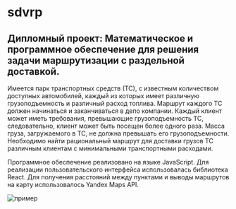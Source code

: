 # sdvrp
Дипломный проект: Математическое и программное обеспечение для решения задачи маршрутизации с раздельной доставкой.
---
Имеется парк транспортных средств (ТС), с известным количеством доступных автомобилей, каждый из которых имеет различную грузоподъемность и различный расход топлива. Маршрут каждого ТС должен начинаться и заканчиваться в депо компании. Каждый клиент может иметь требования, превышающие грузоподъемность ТС, следовательно, клиент может быть посещен более одного раза. Масса груза, загружаемого в ТС, не должна превышать его грузоподъемности. Необходимо найти рациональный маршрут для доставки грузов ТС различным клиентам с минимальными транспортными расходами.

Программное обеспечение реализовано на языке JavaScript. Для реализации пользовательского интерфейса использовалась библиотека React. Для получения расстояний между пунктами и выводы маршрутов на карту использовалось Yandex Maps API.

![пример](https://user-images.githubusercontent.com/68284234/147699126-37bdc807-278e-4db4-a02a-8553b08c7ec4.png)
